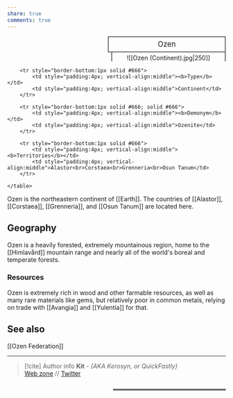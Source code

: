 ```yaml
---
share: true
comments: true
---
```

<div>
  <span style="float:right; width:260px; margin-left:14px; border:2px solid #666; line-height:1.5; font-size:larger; text-align:center; padding:4px">Ozen</span>
  </div>

  <span style="float:right; clear:right; width:260px; margin-left:14px; border-left:2px solid #666; border-right:2px solid #666; border-collapse:collapse; text-align:center; padding-top:4px">![[Ozen (Continent).jpg|250]]</span>

  <div class="" style="float:right; clear:right">
    <table class="" style="float:right; clear:right; width:260px; margin-left:14px; margin-bottom:7px; border:2px solid #666; border-collapse:collapse; line-height:1.5; font-size:small">
	
		<tr style="border-bottom:1px solid #666">
			<td style="padding:4px; vertical-align:middle"><b>Type</b></td>
			<td style="padding:4px; vertical-align:middle">Continent</td>
		</tr>
  
		<tr style="border-bottom:1px solid #666; solid #666">
			<td style="padding:4px; vertical-align:middle"><b>Demonym</b></td>
			<td style="padding:4px; vertical-align:middle">Ozenite</td>
		</tr>
	
		<tr style="border-bottom:1px solid #666">
			<td style="padding:4px; vertical-align:middle"><b>Territories</b></td>
			<td style="padding:4px; vertical-align:middle">Alastor<br>Corstaea<br>Grenneria<br>Osun Tanum</td>
		</tr>
	
    </table>
  </div>

Ozen is the northeastern continent of [[Earth]]. The countries of [[Alastor]], [[Corstaea]], [[Grenneria]], and [[Osun Tanum]] are located here.

## Geography

Ozen is a heavily forested, extremely mountainous region, home to the [[Himlavård]] mountain range and nearly all of the world's boreal and temperate forests.

### Resources

Ozen is extremely rich in wood and other farmable resources, as well as many rare materials like gems, but relatively poor in common metals, relying on trade with [[Avangia]] and [[Yulentia]] for that.

## See also

[[Ozen Federation]]

-----
> [!cite] Author info
> **Kit** - *(AKA Kerosyn, or QuickFastly)*\
> [Web zone](https://kitabe.link) // [Twitter](https://twitter.com/Kerosyn_)